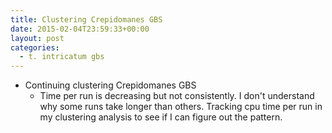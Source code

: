```yaml
---
title: Clustering Crepidomanes GBS
date: 2015-02-04T23:59:33+00:00
layout: post
categories:
  - t. intricatum gbs
---
```

  * Continuing clustering Crepidomanes GBS
      * Time per run is decreasing but not consistently. I don't understand why some runs take longer than others. Tracking cpu time per run in my clustering analysis to see if I can figure out the pattern.

